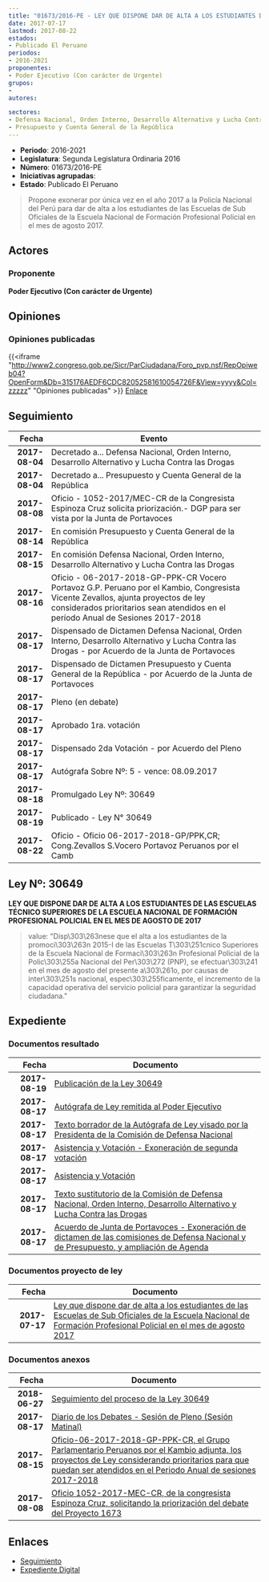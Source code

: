 ```yaml
---
title: "01673/2016-PE - LEY QUE DISPONE DAR DE ALTA A LOS ESTUDIANTES DE LAS ESCUELAS DE SUB OFICIALES DE LA ESCUELA NACIONAL DE FORMACIÓN PROFESIONAL POLICIAL EN EL MES DE AGOSTO 2017"
date: 2017-07-17
lastmod: 2017-08-22
estados:
- Publicado El Peruano
periodos:
- 2016-2021
proponentes:
- Poder Ejecutivo (Con carácter de Urgente)
grupos:
- 
autores:

sectores:
- Defensa Nacional, Orden Interno, Desarrollo Alternativo y Lucha Contra las Drogas
- Presupuesto y Cuenta General de la República
---
```

- **Periodo**: 2016-2021
- **Legislatura**: Segunda Legislatura Ordinaria 2016
- **Número**: 01673/2016-PE
- **Iniciativas agrupadas**: 
- **Estado**: Publicado El Peruano

> Propone exonerar por única vez en el año 2017 a la Policía Nacional del Perú para dar de alta a los estudiantes de las Escuelas de Sub Oficiales de la Escuela Nacional de Formación Profesional Policial en el mes de agosto 2017.


## Actores

### Proponente

**Poder Ejecutivo (Con carácter de Urgente)**

## Opiniones

### Opiniones publicadas

{{<iframe "http://www2.congreso.gob.pe/Sicr/ParCiudadana/Foro_pvp.nsf/RepOpiweb04?OpenForm&Db=315176AEDF6CDC82052581610054726F&View=yyyy&Col=zzzzz" "Opiniones publicadas" >}}
[Enlace](http://www2.congreso.gob.pe/Sicr/ParCiudadana/Foro_pvp.nsf/RepOpiweb04?OpenForm&Db=315176AEDF6CDC82052581610054726F&View=yyyy&Col=zzzzz)


## Seguimiento

| Fecha | Evento |
|------:|--------|
| **2017-08-04** | Decretado a... Defensa Nacional, Orden Interno, Desarrollo Alternativo y Lucha Contra las Drogas |
| **2017-08-04** | Decretado a... Presupuesto y Cuenta General de la República |
| **2017-08-08** | Oficio - 1052-2017/MEC-CR de la Congresista Espinoza Cruz solicita priorización.- DGP para ser vista por la Junta de Portavoces |
| **2017-08-14** | En comisión Presupuesto y Cuenta General de la República |
| **2017-08-15** | En comisión Defensa Nacional, Orden Interno, Desarrollo Alternativo y Lucha Contra las Drogas |
| **2017-08-16** | Oficio - 06-2017-2018-GP-PPK-CR Vocero Portavoz G.P. Peruano por el Kambio, Congresista Vicente Zevallos, ajunta proyectos de ley considerados prioritarios sean atendidos en el período Anual de Sesiones 2017-2018 |
| **2017-08-17** | Dispensado de Dictamen Defensa Nacional, Orden Interno, Desarrollo Alternativo y Lucha Contra las Drogas - por Acuerdo de la Junta de Portavoces |
| **2017-08-17** | Dispensado de Dictamen Presupuesto y Cuenta General de la República - por Acuerdo de la Junta de Portavoces |
| **2017-08-17** | Pleno (en debate) |
| **2017-08-17** | Aprobado 1ra. votación |
| **2017-08-17** | Dispensado 2da Votación - por Acuerdo del Pleno |
| **2017-08-17** | Autógrafa Sobre Nº: 5 - vence: 08.09.2017 |
| **2017-08-18** | Promulgado Ley Nº: 30649 |
| **2017-08-19** | Publicado - Ley N° 30649 |
| **2017-08-22** | Oficio - Oficio 06-2017-2018-GP/PPK,CR; Cong.Zevallos S.Vocero Portavoz Peruanos por el Camb |

## Ley Nº: 30649

**LEY QUE DISPONE DAR DE ALTA A LOS ESTUDIANTES DE LAS ESCUELAS TÉCNICO SUPERIORES DE LA ESCUELA NACIONAL DE FORMACIÓN PROFESIONAL POLICIAL EN EL MES DE AGOSTO DE 2017**

> value: "Disp\303\263nese que el alta a los estudiantes de la promoci\303\263n 2015-I de las Escuelas T\303\251cnico Superiores de la Escuela Nacional de Formaci\303\263n Profesional Policial de la Polic\303\255a Nacional del Per\303\272 (PNP), se efectuar\303\241 en el mes de agosto del presente a\303\261o, por causas de inter\303\251s nacional, espec\303\255ficamente, el incremento de la capacidad operativa del servicio policial para garantizar la seguridad ciudadana."


## Expediente

### Documentos resultado

| Fecha | Documento |
|------:|-----------|
| **2017-08-19** | [Publicación de la Ley 30649](http://www.leyes.congreso.gob.pe/Documentos/2016_2021/ADLP/Normas_Legales/30649-LEY.pdf) |
| **2017-08-17** | [Autógrafa de Ley remitida al Poder Ejecutivo](http://www.leyes.congreso.gob.pe/Documentos/2016_2021/ADLP/Texto_Aprobado/AU0167320170817.pdf) |
| **2017-08-17** | [Texto borrador de la Autógrafa de Ley visado por la Presidenta de la Comisión de Defensa Nacional](http://www.leyes.congreso.gob.pe/Documentos/2016_2021/Texto_Borrador_de_Autografa/BAU0167320170817.PDF) |
| **2017-08-17** | [Asistencia y Votación - Exoneración de segunda votación](http://www.leyes.congreso.gob.pe/Documentos/2016_2021/Asistencia_y_Votacion/Proyectos_de_Ley/Exoneracion_de_Segunda_Votacion/AVESV0167320170817.pdf) |
| **2017-08-17** | [Asistencia y Votación](http://www.leyes.congreso.gob.pe/Documentos/2016_2021/Asistencia_y_Votacion/Proyectos_de_Ley/AV0167320170817.pdf) |
| **2017-08-17** | [Texto sustitutorio de la Comisión de Defensa Nacional, Orden Interno, Desarrollo Alternativo y Lucha Contra las Drogas](http://www.leyes.congreso.gob.pe/Documentos/2016_2021/Texto_Sustitutorio/Proyectos_de_Ley/TS0167320170817.PDF) |
| **2017-08-17** | [Acuerdo de Junta de Portavoces - Exoneración de dictamen de las comisiones de Defensa Nacional y de Presupuesto, y ampliación de Agenda](http://www.leyes.congreso.gob.pe/Documentos/2016_2021/Acuerdos/Junta_Portavoces/AJP0167320170817.pdf) |

### Documentos proyecto de ley

| Fecha | Documento |
|------:|-----------|
| **2017-07-17** | [Ley que dispone dar de alta a los estudiantes de las Escuelas de Sub Oficiales de la Escuela Nacional de Formación Profesional Policial en el mes de agosto 2017](http://www.leyes.congreso.gob.pe/Documentos/2016_2021/Proyectos_de_Ley_y_de_Resoluciones_Legislativas/PL0167320170717.pdf) |

### Documentos anexos

| Fecha | Documento |
|------:|-----------|
| **2018-06-27** | [Seguimiento del proceso de la Ley 30649](http://www.leyes.congreso.gob.pe/Documentos/2016_2021/Seguimiento_de_Proyectos_de_Ley/01673PL20170628.PDF) |
| **2017-08-17** | [Diario de los Debates - Sesión de Pleno (Sesión Matinal)](http://www2.congreso.gob.pe/Sicr/DiarioDebates/Publicad.nsf/SesionesPleno/05256D6E0073DFE90525818000024064/$FILE/PLO-2017-5.pdf) |
| **2017-08-15** | [Oficio-06-2017-2018-GP-PPK-CR, el Grupo Parlamentario Peruanos por el Kambio adjunta, los proyectos de Ley considerando prioritarios para que puedan ser atendidos en el Periodo Anual de sesiones 2017-2018](http://www.leyes.congreso.gob.pe/Documentos/2016_2021/Oficios/Grupos_Parlamentarios/OFICIO-06-2017-2018-GP-PPK-CR.pdf) |
| **2017-08-08** | [Oficio 1052-2017-MEC-CR, de la congresista Espinoza Cruz, solicitando la priorización del debate del Proyecto 1673](http://www.leyes.congreso.gob.pe/Documentos/2016_2021/Oficios/Congresistas/OFICIO-1052-2017-MEC-CR.pdf) |

## Enlaces

- [Seguimiento](http://www2.congreso.gob.pe/Sicr/TraDocEstProc/CLProLey2016.nsf/f7fff46988ca05b1052578e100829cc7/d3e55ab72c75bc680525816100521881?OpenDocument)
- [Expediente Digital](http://www2.congreso.gob.pe/Sicr/TraDocEstProc/Expvirt_2011.nsf/visbusqptramdoc1621/01673?opendocument)

